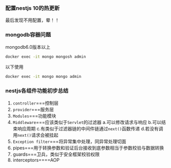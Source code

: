 ### 配置nestjs 10的热更新
最后发现不用配置，晕！！
### mongodb容器问题
mongodb6.0版本以上
```bash
docker exec -it mongo mongosh admin
```
以下使用
```bash
docker exec -it mongo mongo admin
```
### nestjs各组件功能初步总结

1. `controller`===控制层
2. `provider`===服务层
3. `Modules`===功能模块
4. `Middleware`===应该类似于`Servlet`的过滤器
a.可以修改请求与响应
b.可以结束响应周期
c.有类似于过滤器链的中间件链通过`next()`函数传递
d.若没有调用`next()`请求会被挂起
5. `Exception filter`===将异常集中处理，同异常处理切面
6. pipes===用于转换参数和验证后台接收到底参数相当于参数校验与数据转换
7. guards===卫兵，类似于安全框架校验权限
7. interceptors====AOP
